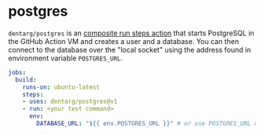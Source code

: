 # postgres

`dentarg/postgres` is an [composite run steps action] that starts PostgreSQL in the GitHub Action VM and creates a user and a database. You can then connect to the database over the "local socket" using the address found in environment variable `POSTGRES_URL`.

```yaml
jobs:
  build:
    runs-on: ubuntu-latest
    steps:
    - uses: dentarg/postgres@v1
    - run: <your test command>
      env:
        DATABASE_URL: "${{ env.POSTGRES_URL }}" # or use POSTGRES_URL directly
```

[composite run steps action]: https://docs.github.com/en/free-pro-team@latest/actions/creating-actions/creating-a-composite-run-steps-action
